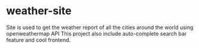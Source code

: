 # weather-site
Site is used to get the weather report of all the cities around the world using openweathermap API
This project also include auto-complete search bar feature and cool frontend.
